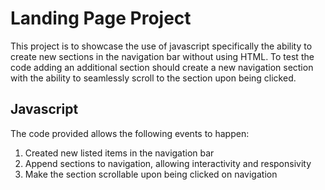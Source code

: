 # Landing Page Project
This project is to showcase the use of javascript specifically the ability to create new sections in the navigation bar without using HTML. To test the code adding an additional section should create a new navigation section with the ability to seamlessly scroll to the section upon being clicked. 

## Javascript
The code provided allows the following events to happen:
 1. Created new listed items in the navigation bar
 2. Append sections to navigation, allowing interactivity and responsivity
 3. Make the section scrollable upon being clicked on navigation
